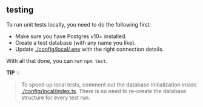 testing
-------

To run unit tests locally, you need to do the following first:

* Make sure you have Postgres v10+ installed.
* Create a test database (with any name you like).
* Update [./config/local/.env](./config/local/.env) with the right connection details.

With all that done, you can run `npm test`.

**TIP** 💡

> To speed up local tests, comment out the database initialization
> inside [./config/local/index.ts](./config/local/index.ts). There is no need to re-create the database structure for
> every test run.
